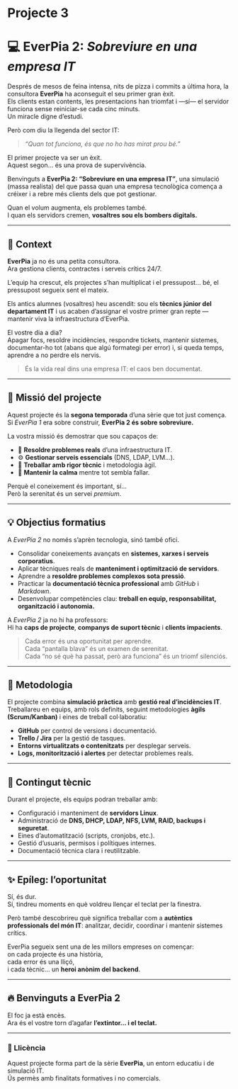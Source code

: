 # Projecte 3
# 💻 EverPia 2: *Sobreviure en una empresa IT*

Després de mesos de feina intensa, nits de pizza i commits a última hora, la consultora **EverPia** ha aconseguit el seu primer gran èxit.  
Els clients estan contents, les presentacions han triomfat i —sí— el servidor funciona sense reiniciar-se cada cinc minuts.  
Un miracle digne d’estudi.

Però com diu la llegenda del sector IT:  
> *“Quan tot funciona, és que no ho has mirat prou bé.”*

El primer projecte va ser un èxit.  
Aquest segon… és una prova de supervivència.

Benvinguts a **EverPia 2: “Sobreviure en una empresa IT”**, una simulació (massa realista) del que passa quan una empresa tecnològica comença a créixer i a rebre més clients dels que pot gestionar.

Quan el volum augmenta, els problemes també.  
I quan els servidors cremen, **vosaltres sou els bombers digitals.**

---

## 🧩 Context

**EverPia** ja no és una petita consultora.  
Ara gestiona clients, contractes i serveis crítics 24/7.  

L’equip ha crescut, els projectes s’han multiplicat i el pressupost… bé, el pressupost segueix sent el mateix.

Els antics alumnes (vosaltres) heu ascendit: sou els **tècnics júnior del departament IT** i us acaben d’assignar el vostre primer gran repte — mantenir viva la infraestructura d’EverPia.

El vostre dia a dia?  
Apagar focs, resoldre incidències, respondre tickets, mantenir sistemes, documentar-ho tot (abans que algú formategi per error) i, si queda temps, aprendre a no perdre els nervis.

> És la vida real dins una empresa IT: el caos ben documentat.

---

## 🎯 Missió del projecte

Aquest projecte és la **segona temporada** d’una sèrie que tot just comença.  
Si *EverPia 1* era sobre construir, **EverPia 2 és sobre sobreviure.**

La vostra missió és demostrar que sou capaços de:

- 🧠 **Resoldre problemes reals** d’una infraestructura IT.  
- ⚙️ **Gestionar serveis essencials** (DNS, LDAP, LVM…).  
- 🧩 **Treballar amb rigor tècnic** i metodologia àgil.  
- 🧘 **Mantenir la calma** mentre tot sembla fallar.

Perquè el coneixement és important, sí…  
Però la serenitat és un servei *premium*.

---

## 💡 Objectius formatius

A *EverPia 2* no només s’aprèn tecnologia, sinó també ofici.  

- Consolidar coneixements avançats en **sistemes, xarxes i serveis corporatius**.  
- Aplicar tècniques reals de **manteniment i optimització de servidors**.  
- Aprendre a **resoldre problemes complexos sota pressió**.  
- Practicar la **documentació tècnica professional** amb *GitHub* i *Markdown*.  
- Desenvolupar competències clau: **treball en equip, responsabilitat, organització i autonomia.**

A *EverPia 2* ja no hi ha professors:  
Hi ha **caps de projecte**, **companys de suport tècnic** i **clients impacients**.

> Cada error és una oportunitat per aprendre.  
> Cada “pantalla blava” és un examen de serenitat.  
> Cada “no sé què ha passat, però ara funciona” és un triomf silenciós.

---

## 🔧 Metodologia

El projecte combina **simulació pràctica** amb **gestió real d’incidències IT**.  
Treballareu en equips, amb rols definits, seguint metodologies **àgils (Scrum/Kanban)** i eines de treball col·laboratiu:

- **GitHub** per control de versions i documentació.  
- **Trello / Jira** per la gestió de tasques.  
- **Entorns virtualitzats o contenitzats** per desplegar serveis.  
- **Logs, monitorització i alertes** per detectar problemes reals.  

---

## 🧱 Contingut tècnic

Durant el projecte, els equips podran treballar amb:

- Configuració i manteniment de **servidors Linux**.  
- Administració de **DNS, DHCP, LDAP, NFS, LVM, RAID, backups i seguretat**.  
- Eines d’automatització (scripts, cronjobs, etc.).  
- Gestió d’usuaris, permisos i polítiques internes.  
- Documentació tècnica clara i reutilitzable.  

---

## ✨ Epíleg: l’oportunitat

Sí, és dur.  
Sí, tindreu moments en què voldreu llençar el teclat per la finestra.  

Però també descobrireu què significa treballar com a **autèntics professionals del món IT**: analitzar, decidir, coordinar i mantenir sistemes crítics.

EverPia segueix sent una de les millors empreses on començar:  
on cada projecte és una història,  
cada error és una lliçó,  
i cada tècnic… un **heroi anònim del backend**.

---

## 🔥 Benvinguts a EverPia 2

El foc ja està encès.  
Ara és el vostre torn d’agafar **l’extintor… i el teclat.**

---

### 📄 Llicència
Aquest projecte forma part de la sèrie **EverPia**, un entorn educatiu i de simulació IT.  
Ús permès amb finalitats formatives i no comercials.
